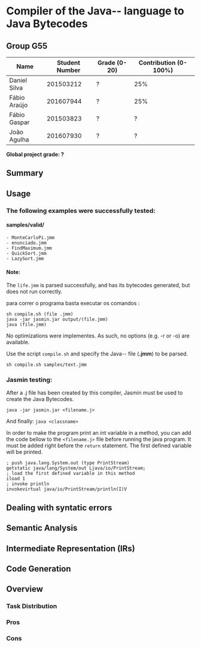# Compiler of the Java-- language to Java Bytecodes

## Group G55

| Name | Student Number | Grade (0-20) | Contribution (0-100%) |
| ---- | -------------- | ------------ | --------------------- |
| Daniel Silva | 201503212 | ? | 25% |
| Fábio Araújo | 201607944 | ? | 25% |
| Fábio Gaspar | 201503823 | ? | ? |
| João Agulha | 201607930 | ? | ? |

**Global project grade: ?**

## Summary

## Usage

### The following examples were successfully tested:

#### samples/valid/ 
    - MonteCarloPi.jmm
    - enunciado.jmm
    - FindMaximum.jmm
    - QuickSort.jmm
    - LazySort.jmm


#### Note:
 The `life.jmm` is parsed successfully, and has its bytecodes generated, but does not run correctly.

para correr o programa basta executar os comandos :

    sh compile.sh (file .jmm)
    java -jar jasmin.jar output/(file.jmm)
    java (file.jmm)


No optimizations were implementes. As such, no options (e.g. -r or -o) are available.


Use the script `compile.sh` and specify the Java-- file (**.jmm**) to be parsed.

```
sh compile.sh samples/text.jmm
```

### Jasmin testing:

After a .j file has been created by this compiler, Jasmin must be used to create the Java Bytecodes.

`java -jar jasmin.jar <filename.j>`

And finally: 
`java <classname>`

In order to make the program print an int variable in a method, you can add the code bellow to the `<filename.j>` file before running the java program. It must be added right before the `return` statement. The first defined variable will be printed.

``` jasmin
; push java.lang.System.out (type PrintStream)
getstatic java/lang/System/out Ljava/io/PrintStream;
; load the first defined variable in this method
iload 1
; invoke println
invokevirtual java/io/PrintStream/println(I)V
```

## Dealing with syntatic errors

## Semantic Analysis

## Intermediate Representation (IRs)

## Code Generation

## Overview

### Task Distribution

### Pros

### Cons